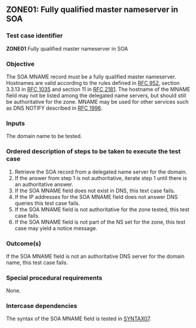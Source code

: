 ## ZONE01: Fully qualified master nameserver in SOA

### Test case identifier
**ZONE01** Fully qualified master nameserver in SOA

### Objective

The SOA MNAME record must be a fully qualified master nameserver.
Hostnames are valid according to the
rules defined in [RFC 952](https://tools.ietf.org/html/rfc952),
section 3.3.13 in [RFC 1035](https://tools.ietf.org/html/rfc1035)
and section 11 in [RFC 2181](https://tools.ietf.org/html/rfc2181#section-11).
The hostname of the MNAME field may not be listed among the delegated
name servers, but should still be authoritative for the zone. MNAME may
be used for other services such as DNS NOTIFY described in
[RFC 1996](https://tools.ietf.org/html/rfc1996).

### Inputs

The domain name to be tested.

### Ordered description of steps to be taken to execute the test case

1. Retrieve the SOA record from a delegated name server for the domain.
2. If the answer from step 1 is not authoritative, iterate step 1 until there is an authoritative answer.
3. If the SOA MNAME field does not exist in DNS, this text case fails.
4. If the IP addresses for the SOA MNAME field does not answer DNS queries
   this test case fails.
5. If the SOA MNAME field is not authoritative for the zone tested,
   this test case fails.
6. If the SOA MNAME field is not part of the NS set for the zone, this
   test case may yield a notice message.

### Outcome(s)

If the SOA MNAME field is not an authoritative DNS server for the domain name,
this test case fails.

### Special procedural requirements

None.

### Intercase dependencies

The syntax of the SOA MNAME field is tested in [SYNTAX07](../Syntax-TP/syntax07.md).
